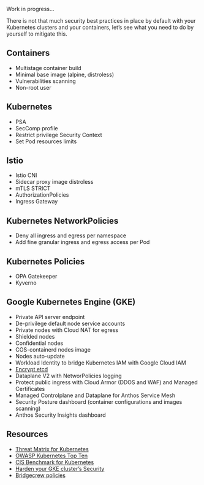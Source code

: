 Work in progress...

There is not that much security best practices in place by default with your Kubernetes clusters and your containers, let’s see what you need to do by yourself to mitigate this.

## Containers

- Multistage container build
- Minimal base image (alpine, distroless)
- Vulnerabilities scanning
- Non-root user

## Kubernetes

- PSA
- SecComp profile
- Restrict privilege Security Context
- Set Pod resources limits

## Istio

- Istio CNI
- Sidecar proxy image distroless
- mTLS STRICT
- AuthorizationPolicies
- Ingress Gateway

## Kubernetes NetworkPolicies

- Deny all ingress and egress per namespace
- Add fine granular ingress and egress access per Pod

## Kubernetes Policies

- OPA Gatekeeper
- Kyverno

## Google Kubernetes Engine (GKE)

- Private API server endpoint
- De-privilege default node service accounts
- Private nodes with Cloud NAT for egress
- Shielded nodes
- Confidential nodes
- COS-containerd nodes image
- Nodes auto-update
- Workload Identity to bridge Kubernetes IAM with Google Cloud IAM
- [Encrypt etcd](https://cloud.google.com/kubernetes-engine/docs/how-to/encrypting-secrets)
- Dataplane V2 with NetworPolicies logging
- Protect public ingress with Cloud Armor (DDOS and WAF) and Managed Certificates
- Managed Controlplane and Dataplane for Anthos Service Mesh
- Security Posture dashboard (container configurations and images scanning)
- Anthos Security Insights dashboard

## Resources

- [Threat Matrix for Kubernetes](http://aka.ms/KubernetesThreatMatrix)
- [OWASP Kubernetes Top Ten](https://owasp.org/www-project-kubernetes-top-ten/)
- [CIS Benchmark for Kubernetes](https://www.cisecurity.org/benchmark/kubernetes)
- [Harden your GKE cluster’s Security](https://cloud.google.com/kubernetes-engine/docs/how-to/hardening-your-cluster)
- [Bridgecrew policies](https://docs.bridgecrew.io/docs/kubernetes-policy-index)
